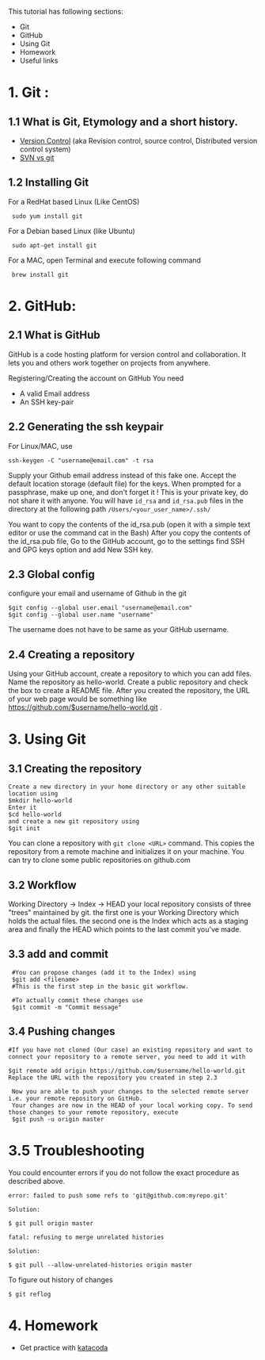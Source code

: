 This tutorial has following sections:
- Git
- GitHub
- Using Git
- Homework
- Useful links

# 1. Git : 

## 1.1 What is Git, Etymology and a short history.
* [Version Control](https://git-scm.com/book/en/v2/Getting-Started-About-Version-Control) (aka Revision control, source control, Distributed version control system)
* [SVN vs git](https://svnvsgit.com/)

## 1.2 Installing Git
 For a RedHat based Linux (Like CentOS)
```
 sudo yum install git
```

 For a Debian based Linux (like Ubuntu)
```
 sudo apt-get install git 
```

 For a MAC, open Terminal and execute following command
```
 brew install git
```

# 2. GitHub: 

## 2.1 What is GitHub 
 GitHub is a code hosting platform for version control and collaboration. It lets you and others work together on projects from anywhere.

 Registering/Creating the account on GitHub
 You need
* A valid Email address
* An SSH key-pair


## 2.2 Generating the ssh keypair

 For Linux/MAC, use
```
ssh-keygen -C "username@email.com" -t rsa
```

Supply your Github email address instead of this fake one. 
Accept the default location storage (default file) for the keys. When prompted for a passphrase, make up one, and don't forget it ! This is your private key, do not share it with anyone.
You will have `id_rsa` and `id_rsa.pub` files in the directory at the following path `/Users/<your_user_name>/.ssh/`

 You want to copy the contents of the id\_rsa.pub (open it with a simple text editor or use the command cat in the Bash)
 After you copy the contents of the id\_rsa.pub file, Go to the GitHub account, go to the settings find SSH and GPG keys option and add New SSH key.

## 2.3 Global config

 configure your email and username of Github in the git
 ```
$git config --global user.email "username@email.com"
$git config --global user.name "username"
```
The username does not have to be same as your GitHub username.

## 2.4 Creating a repository

Using your GitHub account, create a repository to which you can add files. 
Name the repository as hello-world. 
Create a public repository and check the box to create a README file. 
After you created the repository, the URL of your web page would be something like https://github.com/$username/hello-world.git . 

# 3. Using Git

## 3.1 Creating the repository
```
Create a new directory in your home directory or any other suitable location using
$mkdir hello-world
Enter it
$cd hello-world
and create a new git repository using 
$git init
```

You can clone a repository with `git clone <URL>` command. This copies the repository from a remote machine and initializes it on your machine. You can try to clone some public repositories on github.com


## 3.2 Workflow
 Working Directory -> Index -> HEAD
 your local repository consists of three "trees" maintained by git. 
 the first one is your Working Directory which holds the actual files. 
 the second one is the Index which acts as a staging area and finally the HEAD which points to the last commit you've made.


## 3.3 add and commit
```
 #You can propose changes (add it to the Index) using
 $git add <filename>
 #This is the first step in the basic git workflow.
 
 #To actually commit these changes use
 $git commit -m "Commit message"
```

## 3.4 Pushing changes
```
#If you have not cloned (Our case) an existing repository and want to connect your repository to a remote server, you need to add it with

$git remote add origin https://github.com/$username/hello-world.git
Replace the URL with the repository you created in step 2.3

 Now you are able to push your changes to the selected remote server i.e. your remote repository on GitHub.
 Your changes are now in the HEAD of your local working copy. To send those changes to your remote repository, execute 
 $git push -u origin master
```
# 3.5 Troubleshooting
You could encounter errors if you do not follow the exact procedure as described above.
```
error: failed to push some refs to 'git@github.com:myrepo.git'

Solution:

$ git pull origin master
```

```
fatal: refusing to merge unrelated histories

Solution:

$ git pull --allow-unrelated-histories origin master
```

To figure out history of changes
```
$ git reflog
```
# 4. Homework
- Get practice with [katacoda](https://www.katacoda.com/courses/git)
